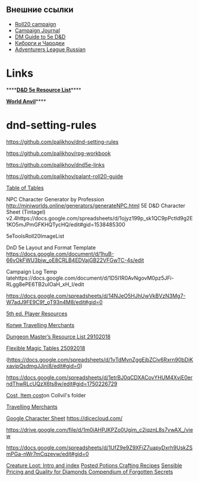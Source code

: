 ## Внешние ссылки

* [Roll20 campaign](https://app.roll20.net/campaigns/details/3627762/ulitsy-glubokovodia)
* [Campaign Journal](http://snip.li/Streets_of_Waterdeep_Campaign_Journal)
* [DM Guide to 5e D&D](https://dnd-5e.gitbook.io/guide/)
* [Киборги и Чародеи](https://discord.gg/r3tDdWm)
* [Adventurers League Russian](https://adventurersleague.wordpress.com/)


# Links

\*\*\*\*[**D&D 5e Resource List**](https://www.reddit.com/r/DnDBehindTheScreen/comments/7nqfgh/massive_dms_toolkit_online_resources/)\*\*\*\*

[**World Anvil**](https://worldanvil.com/)\*\*\*\*

# dnd-setting-rules

https://github.com/palikhov/dnd-setting-rules

https://github.com/palikhov/rpg-workbook

https://github.com/palikhov/dnd5e-links

https://github.com/palikhov/palant-roll20-guide

[Table of Tables](https://www.reddit.com/r/BehindTheTables/wiki/index)



NPC Character Generator by Profession http://miniworlds.online/generators/generateNPC.html
 5E D&D Character Sheet (Tintagel) v2.4https://docs.google.com/spreadsheets/d/1ojyz199p_sk1QC9pPctld9g2E1KO5mJPmGFKHQTycHQ/edit#gid=1538485300
 
 5eToolsRoll20ImageList 
 
 DnD 5e Layout and Format Template
 https://docs.google.com/document/d/1huB-66vOkFWU3bjw_oE8CRLB4EDVajGB22VFGwTC-4s/edit
 
 Campaign Log Temp  latehttps://docs.google.com/document/d/1D5I1R0AvNgovM0pz5JFi-RLgg8ePE6TB2uIOaH_xH_I/edit

 
 https://docs.google.com/spreadsheets/d/14NJeO5HJhUwVkBVzN3Mg7-W7adJ9FE9C9f_oT93n4M8/edit#gid=0
 
 [5th ed. Player Resources](https://docs.google.com/document/d/1SxFrqX5KU7yFLzxE7KApgg5XLCo0ytHPWNJODyUgutM/edit)
 
[ Копия Travelling Merchants](https://docs.google.com/spreadsheets/d/1LJGKY2X1-yHztZPO4exSfEfHDg9JYZaGLZlqVX5SS3o/edit#gid=1882409195)

 [Dungeon Master’s Resource List 29102018](https://docs.google.com/document/d/1d10BJDOE8U_z4MKr0wdpGBobQRXzqITi_2jREplLuqU/edit#)
 
 [Flexible Magic Tables 25092018](https://docs.google.com/spreadsheets/d/1oEXRoKH84gppCkHEENTSAJ_ReifLXR3Mz9-zraelk80/edit#gid=1358860148)
 
 (https://docs.google.com/spreadsheets/d/1yTdMvnZggEjbZCiv6Rxrn90bDiKxavipQsdmgJJjni8/edit#gid=0)
 
 https://docs.google.com/spreadsheets/d/1etrBJ0qCDXACovYHUM4XvjE0erndThwRLcUQzX6ts8w/edit#gid=1750226729
 
 [Cost, Item cost](https://docs.google.com/spreadsheets/d/1JQVJ8sjKRgP80I5Ja0_oHcxMlYEuS6j70tNfSoXi2L8/edit#gid=0)on Collvil's folder
 
 [Travelling Merchants](https://docs.google.com/spreadsheets/d/11Akap3yrVAQlPqviyVAAQQET4cbES3SayrSw5Z-DQow/edit#gid=1882409195)
 
 [Google Character Sheet](https://docs.google.com/spreadsheets/d/1rw7T6tNkogcNxx7PQtLdEPtuA0RRQeRR687G9m_L_LY/edit?usp=drive_web&ouid=113731665467982106598)
https://dicecloud.com/

https://drive.google.com/file/d/1m0iAHPJKPZo0Ugim_c2iqznL8s7vwAX_/view

https://docs.google.com/spreadsheets/d/1UfZ9e9Z9XFiZ7uapyDxrh9UskZSmPGa-nWr7mCqzevw/edit#gid=0

[Creature Loot: Intro and index](http://medievalmelodies.blogspot.com/2017/06/creature-loot-intro.html)
[]()
[]()
[]()
[]()
[Posted Potions Crafting Recipes](https://docs.google.com/document/d/1kkSLFquoS_Zr5bIyvJDXdf4mSjffVMVTiGUtse0xs10/edit)
[Sensible Pricing and Quality for Diamonds
](https://www.reddit.com/r/DnDBehindTheScreen/comments/a3dd56/sensible_pricing_and_quality_for_diamonds/)
[Compendium of Forgotten Secrets](https://www.dropbox.com/sh/rpkfb32qfq89qxr/AACyDUa0RFhYnx2GxpX1hXH2a?dl=0)